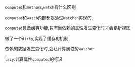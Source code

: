 `computed`和`methods`,`watch`有什么区别

`computed`和`watch`内部都是通过`Watcher`实现的,

`computed`具备缓存功能,只有当依赖的属性发生变化时才会更新视图

做了一个`dirty`,实现了缓存的机制

 依赖的数据发生变化时,会让计算属性的`watcher`

`lazy`:计算属性`computed`的标识

